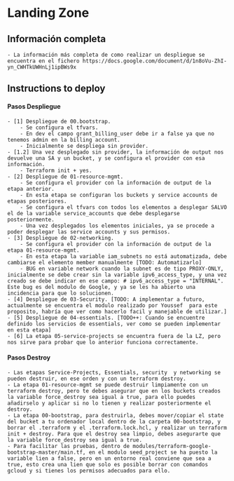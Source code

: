 # Landing Zone
## Información completa
    - La información más completa de como realizar un despliegue se encuentra en el fichero https://docs.google.com/document/d/1n8oVu-ZhI-yn_CWHTkUWHnLj1ipBWs9x
## Instructions to deploy
#### Pasos Despliegue
    - [1] Despliegue de 00.bootstrap.
        - Se configura el tfvars.
        - En dev el campo grant_billing_user debe ir a false ya que no tenemos admin en la billing account. 
        - Inicialmente se despliega sin provider.
    - [1.2] Una vez desplegado sin provider, la información de output nos devuelve una SA y un bucket, y se configura el provider con esa información.
        - Terraform init + yes.
    - [2] Despliegue de 01-resource-mgmt.
        - Se configura el provider con la información de output de la etapa anterior.
        - En esta etapa se configuran los buckets y service accounts de etapas posteriores.
        - Se configura el tfvars con todos los elementos a desplegar SALVO el de la variable service_accounts que debe desplegarse posteriormente.
        - Una vez desplegados los elementos iniciales, ya se procede a poder desplegar las service accounts y sus permisos.
    - [3] Despliegue de 02-networking.
        - Se configura el provider con la información de output de la etapa 01-resource-mgmt.
        - En esta etapa la variable iam_subnets no está automatizada, debe cambiarse el elemento member manualmente [TODO: Automatizarlo]
        - BUG en variable network cuando la subnet es de tipo PROXY-ONLY, inicialmente se debe crear sin la variable ipv6_access_type, y una vez creado se debe indicar en ese campo: # ipv6_access_type = "INTERNAL". Este bug es del modulo de Google, y ya se les ha abierto una incidencia para que lo solucionen.
    - [4] Despliegue de 03-Security. [TODO: A implementar a futuro, actualmente se encuentra el modulo realizado por Youssef  para este proposito, habría que ver como hacerlo facil y manejable de utilizar.]
    - [5] Despliegue de 04-essentials. [TODO++: Cuando se encuentre definido los servicios de essentials, ver como se pueden implementar en esta etapa]
    - [6] La etapa 05-service-projects se encuentra fuera de la LZ, pero nos sirve para probar que lo anterior funciona correctamente.
#### Pasos Destroy
    - Las etapas Service-Projects, Essentials, security  y networking se pueden destruir, en ese orden y con un terraform destroy.
    - La etapa 01-resource-mgmt se puede destruir limpiamente con un terraform destroy, pero te debes asegurar que en los buckets creados la variable force_destroy sea igual a true, para ello puedes añadirselo y aplicar si no lo tienen y realizar posteriormente el destroy.
    - La etapa 00-bootstrap, para destruirla, debes mover/copiar el state del bucket a tu ordenador local dentro de la carpeta 00-bootstrap, y borrar el .terraform y el .terraform.lock.hcl, y realizar un terraform init + destroy. Para que el destroy sea limpio, debes asegurarte que la variable force_destroy sea igual a true.
    - Para facilitar las pruebas, dentro de modules/terraform-google-bootstrap-master/main.tf, en el modulo seed_project se ha puesto la variable lien a false, pero en un entorno real conviene que sea a true, esto crea una lien que solo es posible borrar con comandos gcloud y si tienes los permisos adecuados para ello.
